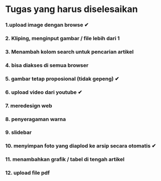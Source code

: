 
# Tugas yang harus diselesaikan

### 1.upload image dengan browse ✔
### 2. Kliping, menginput gambar / file lebih dari 1
### 3. Menambah kolom search untuk pencarian artikel
### 4. bisa diakses di semua browser
### 5. gambar tetap proposional (tidak gepeng) ✔
### 6. upload video dari youtube ✔
### 7. meredesign web
### 8. penyeragaman warna
### 9. slidebar 
### 10. menyimpan foto yang diaplod ke arsip secara otomatis ✔
### 11. menambahkan grafik / tabel di tengah artikel 
### 12. upload file pdf
